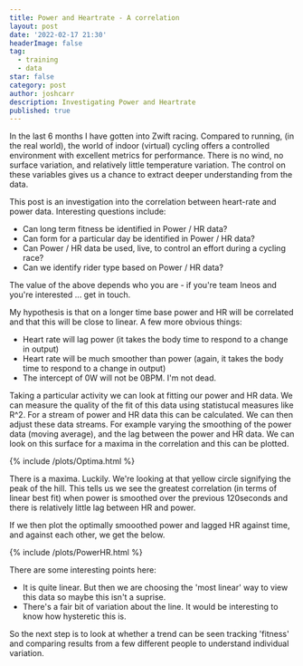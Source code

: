 ```yaml
---
title: Power and Heartrate - A correlation 
layout: post
date: '2022-02-17 21:30'
headerImage: false
tag:
  - training
  - data
star: false
category: post
author: joshcarr
description: Investigating Power and Heartrate
published: true
---
```



In the last 6 months I have gotten into Zwift racing. Compared to running, (in the real world), the world of indoor (virtual) cycling offers a controlled environment with excellent metrics for performance. There is no wind, no surface variation, and relatively little temperature variation. The control on these variables gives us a chance to extract deeper understanding from the data. 

This post is an investigation into the correlation between heart-rate and power data. Interesting questions include:
- Can long term fitness be identified in Power / HR data?
- Can form for a particular day be identified in Power / HR data? 
- Can Power / HR data be used, live, to control an effort during a cycling race?
- Can we identify rider type based on Power / HR data?

The value of the above depends who you are - if you're team Ineos and you're interested ... get in touch.

My hypothesis is that on a longer time base power and HR will be correlated and that this will be close to linear. A few more obvious things:
- Heart rate will lag power (it takes the body time to respond to a change in output)
- Heart rate will be much smoother than power (again, it takes the body time to respond to a change in output)
- The intercept of 0W will not be 0BPM. I'm not dead. 

Taking a particular activity we can look at fitting our power and HR data. We can measure the quality of the fit of this data using statistucal measures like R^2. For a stream of power and HR data this can be calculated.
We can then adjust these data streams. For example varying the smoothing of the power data (moving average), and the lag between the power and HR data. We can look on this surface for a maxima in the correlation and this can be plotted.

{% include /plots/Optima.html %}

There is a maxima. Luckily. We're looking at that yellow circle signifying the peak of the hill. This tells us we see the greatest correlation (in terms of linear best fit) when power is smoothed over the previous 120seconds and there is relatively little lag between HR and power. 

If we then plot the optimally smooothed power and lagged HR against time, and against each other, we get the below.

{% include /plots/PowerHR.html %}

There are some interesting points here:
- It is quite linear. But then we are choosing the 'most linear' way to view this data so maybe this isn't a suprise.
- There's a fair bit of variation about the line. It would be interesting to know how hysteretic this is. 

So the next step is to look at whether a trend can be seen tracking 'fitness' and comparing results from a few different people to understand individual variation. 






